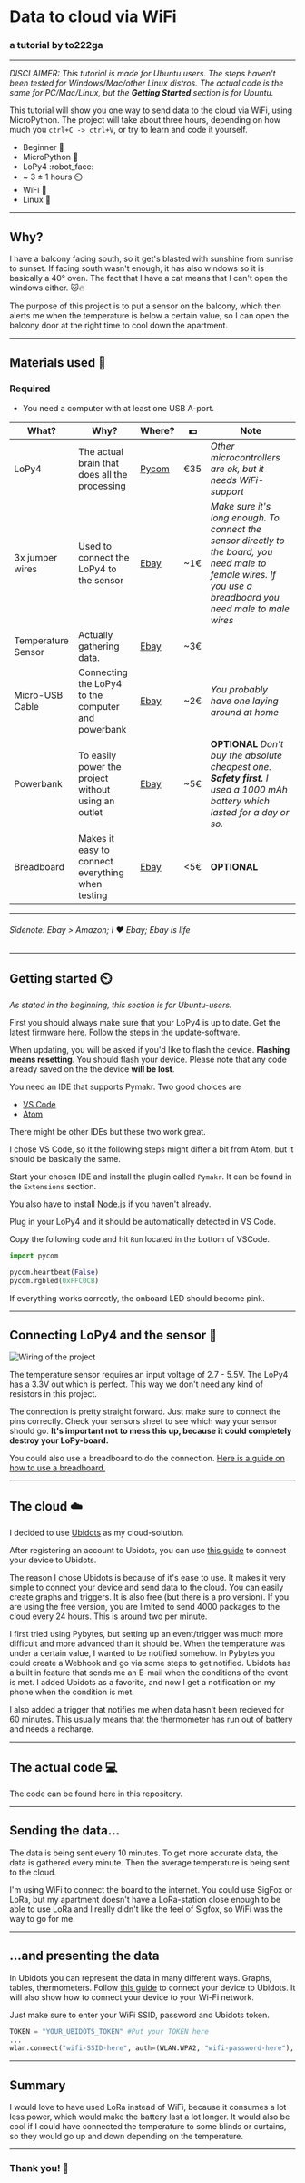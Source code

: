 
# Data to cloud via WiFi
### a tutorial by to222ga

---

*DISCLAIMER:
This tutorial is made for Ubuntu users. The steps haven't been tested for Windows/Mac/other Linux distros. The actual code is the same for PC/Mac/Linux, but the **Getting Started** section is for Ubuntu.*

This tutorial will show you one way to send data to the cloud via WiFi, using MicroPython. The project will take about three hours, depending on how much you `ctrl+C -> ctrl+V`, or try to learn and code it yourself.

* Beginner :beginner:
* MicroPython :snake:
* LoPy4 :robot_face: 
* ~ 3 ± 1 hours :timer_clock: 
* WiFi :signal_strength:
* Linux :penguin: 

---

## Why?

I have a balcony facing south, so it get's blasted with sunshine from sunrise to sunset. If facing south wasn't enough, it has also windows so it is basically a 40&deg; oven. The fact that I have a cat means that I can't open the windows either. :cat::fire: 

The purpose of this project is to put a sensor on the balcony, which then alerts me when the temperature is below a certain value, so I can open the balcony door at the right time to cool down the apartment.

---

## Materials used :hammer: 

### Required

* You need a computer with at least one USB A-port.

|What?|Why?|Where?|:dollar:   |Note|
|-|-|-|-|-|
|LoPy4|The actual brain that does all the processing|[Pycom](https://pycom.io/product/lopy4/)|€35|*Other microcontrollers are ok, but it needs WiFi-support*
|3x jumper wires|Used to connect the LoPy4 to the sensor|[Ebay](https://www.ebay.co.uk/sch/i.html?_from=R40&_trksid=m570.l1313&_nkw=jumper+wire+breadboard+male+to+female&_sacat=0&LH_TitleDesc=0&_osacat=0&_odkw=jumper+wire+breadboard+male+to+male)|~1€|*Make sure it's long enough. To connect the sensor directly to the board, you need male to female wires. If you use a breadboard you need male to male wires*|
|Temperature Sensor|Actually gathering data.|[Ebay](https://www.ebay.co.uk/sch/i.html?_from=R40&_trksid=p2334524.m570.l1313.TR5.TRC1.A0.H0.Xtmp36.TRS0&_nkw=tmp36&_sacat=0)|~3€||
|Micro-USB Cable|Connecting the LoPy4 to the computer and powerbank|[Ebay](https://www.ebay.co.uk/sch/i.html?_from=R40&_trksid=p2334524.m570.l1313.TR12.TRC2.A0.H0.Xmicro+usb+to+usb+cable.TRS0&_nkw=micro+usb+to+usb+cable&_sacat=0&LH_TitleDesc=0&_osacat=0&_odkw=micro+usb+to+usb)|~2€|*You probably have one laying around at home*|
|Powerbank|To easily power the project without using an outlet|[Ebay](https://www.ebay.co.uk/sch/i.html?_from=R40&_trksid=p2334524.m570.l1313.TR12.TRC2.A0.H0.Xpowerbank.TRS0&_nkw=powerbank&_sacat=0&LH_TitleDesc=0&_osacat=0&_odkw=micro+usb+to+usb+cable)|~5€|**OPTIONAL** *Don't buy the absolute cheapest one. ***Safety first.*** I used a 1000 mAh battery which lasted for a day or so.*
|Breadboard|Makes it easy to connect everything when testing|[Ebay](https://www.ebay.co.uk/sch/i.html?_from=R40&_trksid=p2334524.m570.l1313.TR2.TRC1.A0.H0.Xbreadboar.TRS0&_nkw=breadboard&_sacat=0&LH_TitleDesc=0&_osacat=0&_odkw=tmp36)|<5€|**OPTIONAL**|

---

###### Sidenote: Ebay > Amazon; I :heart: Ebay; Ebay is life

---

## Getting started :timer_clock: 

*As stated in the beginning, this section is for Ubuntu-users.*

First you should always make sure that your LoPy4 is up to date. Get the latest firmware [here](https://software.pycom.io/downloads/linux-1.16.3.html). Follow the steps in the update-software.

When updating, you will be asked if you'd like to flash the device. **Flashing means resetting**. You should flash your device. Please note that any code already saved on the the device **will be lost**.

You need an IDE that supports Pymakr. Two good choices are

* [VS Code](https://code.visualstudio.com/) 
* [Atom](https://atom.io/)

There might be other IDEs but these two work great.

I chose VS Code, so it the following steps might differ a bit from Atom, but it should be basically the same.

Start your chosen IDE and install the plugin called `Pymakr`. It can be found in the `Extensions` section. 

You also have to install [Node.js](https://nodejs.org/en/) if you haven't already.

Plug in your LoPy4 and it should be automatically detected in VS Code.

Copy the following code and hit `Run` located in the bottom of VSCode.
```python
import pycom

pycom.heartbeat(False)
pycom.rgbled(0xFFC0CB)
```
If everything works correctly, the onboard LED should become pink.

---

## Connecting LoPy4 and the sensor :electric_plug: 

![Wiring of the project](https://imgur.com/DQRSCv3.png)

The temperature sensor requires an input voltage of 2.7 - 5.5V. The LoPy4 has a 3.3V out which is perfect. This way we don't need any kind of resistors in this project.

The connection is pretty straight forward. Just make sure to connect the pins correctly. Check your sensors sheet to see which way your sensor should go. **It's important not to mess this up, because it could completely destroy your LoPy-board.**

You could also use a breadboard to do the connection. [Here is a guide on how to use a breadboard.](https://www.sciencebuddies.org/science-fair-projects/references/how-to-use-a-breadboard)

---

## The cloud :cloud: 
I decided to use [Ubidots](https://ubidots.com/) as my cloud-solution.

After registering an account to Ubidots, you can use [this guide](https://help.ubidots.com/en/articles/961994-connect-any-pycom-board-to-ubidots-using-wi-fi-over-http) to connect your device to Ubidots.

The reason I chose Ubidots is because of it's ease to use. It makes it very simple to connect your device and send data to the cloud. You can easily create graphs and triggers. It is also free (but there is a pro version). If you are using the free version, you are limited to send 4000 packages to the cloud every 24 hours. This is around two per minute.

I first tried using Pybytes, but setting up an event/trigger was much more difficult and more advanced than it should be. When the temperature was under a certain value, I wanted to be notified somehow. In Pybytes you could create a Webhook and go via some steps to get notified. Ubidots has a built in feature that sends me an E-mail when the conditions of the event is met. I added Ubidots as a favorite, and now I get a notification on my phone when the condition is met.

I also added a trigger that notifies me when data hasn't been recieved for 60 minutes. This usually means that the thermometer has run out of battery and needs a recharge.

---

## The actual code :computer: 

The code can be found here in this repository.

---

## Sending the data...

The data is being sent every 10 minutes. To get more accurate data, the data is gathered every minute. Then the average temperature is being sent to the cloud.

I'm using WiFi to connect the board to the internet. You could use SigFox or LoRa, but my apartment doesn't have a LoRa-station close enough to be able to use LoRa and I really didn't like the feel of Sigfox, so WiFi was the way to go for me.

---

## ...and presenting the data

In Ubidots you can represent the data in many different ways. Graphs, tables, thermometers. Follow [this guide](https://help.ubidots.com/en/articles/961994-connect-any-pycom-board-to-ubidots-using-wi-fi-over-http) to connect your device to Ubidots. It will also show how to connect your device to your Wi-Fi network.

Just make sure to enter your WiFi SSID, password and Ubidots token.
```python
TOKEN = "YOUR_UBIDOTS_TOKEN" #Put your TOKEN here
...
wlan.connect("wifi-SSID-here", auth=(WLAN.WPA2, "wifi-password-here"), timeout=5000)
```

---

## Summary

I would love to have used LoRa instead of WiFi, because it consumes a lot less power, which would make the battery last a lot longer. It would also be cool if I could have connected the temperature to some blinds or curtains, so they would go up and down depending on the temperature.

---

### Thank you! :sheep: 



